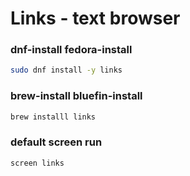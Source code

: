 # Links - text browser

### dnf-install fedora-install
```sh
sudo dnf install -y links
```

### brew-install bluefin-install
```sh
brew installl links
```

### default screen run
```sh
screen links
```
